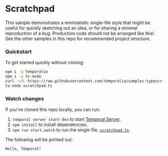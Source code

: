 # Scratchpad

This sample demonstrates a minimalistic single-file style that might be useful for quickly sketching out an idea, or for sharing a minimal reproduction of a bug.
Production code should not be arranged like this! See the other samples in this repo for recommended project structure.

### Quickstart

To get started quickly without cloning:

```sh
npm i -g temporalio
npm i -g ts-node
curl -sOL https://raw.githubusercontent.com/temporalio/samples-typescript/main/scratchpad/scratchpad.ts
ts-node scratchpad.ts
```

### Watch changes

If you've cloned this repo locally, you can run:

1. `temporal server start-dev` to start [Temporal Server](https://github.com/temporalio/cli/#installation).
1. `npm install` to install dependencies.
1. `npm run start.watch` to run the single file, [`scratchpad.ts`](scratchpad.ts).

The following will be printed out:

```
Hello, Temporal!
```
